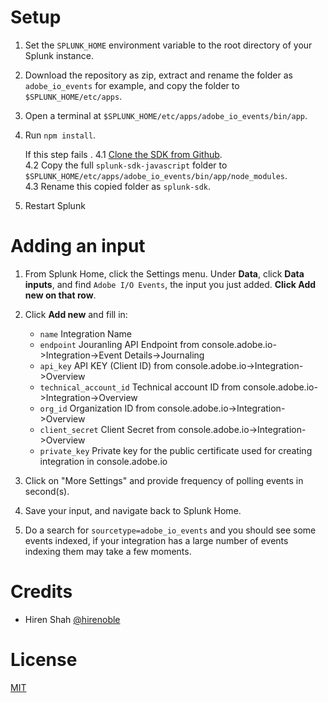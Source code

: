 # Setup

1. Set the `SPLUNK_HOME` environment variable to the root directory of your Splunk instance.
2. Download the repository as zip, extract and rename the folder as  `adobe_io_events` for example, and copy the folder to `$SPLUNK_HOME/etc/apps`.
3. Open a terminal at `$SPLUNK_HOME/etc/apps/adobe_io_events/bin/app`.
4. Run `npm install`.
    
    If this step fails . 
    4.1 [Clone the SDK from Github](https://github.com/splunk/splunk-sdk-javascript).  
    4.2 Copy the full `splunk-sdk-javascript` folder to `$SPLUNK_HOME/etc/apps/adobe_io_events/bin/app/node_modules`.  
    4.3 Rename this copied folder as `splunk-sdk`.  
5. Restart Splunk

# Adding an input

1. From Splunk Home, click the Settings menu. Under **Data**, click **Data inputs**, and find `Adobe I/O Events`, the input you just added. **Click Add new on that row**.
2. Click **Add new** and fill in:
    * `name` Integration Name
    * `endpoint` Jouranling API Endpoint from console.adobe.io->Integration->Event Details->Journaling
    * `api_key` API KEY (Client ID) from console.adobe.io->Integration->Overview
    * `technical_account_id` Technical account ID from console.adobe.io->Integration->Overview
    * `org_id` Organization ID from console.adobe.io->Integration->Overview
    * `client_secret` Client Secret from console.adobe.io->Integration->Overview
    * `private_key` Private key for the public certificate used for creating integration in console.adobe.io
3. Click on "More Settings" and provide frequency of polling events in second(s).

4. Save your input, and navigate back to Splunk Home.
5. Do a search for `sourcetype=adobe_io_events` and you should see some events indexed, if your integration has a large number of events indexing them may take a few moments.

# Credits
- Hiren Shah [@hirenoble](https://github.com/hirenshah111)

# License
[MIT](LICENSE)
